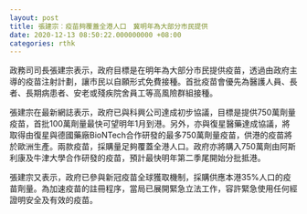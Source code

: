 ```yaml
---
layout: post
title: 張建宗︰疫苗夠覆蓋全港人口　冀明年為大部分市民提供
date: 2020-12-13 08:50:22.000000000 +08:00
categories: rthk
---
```


政務司司長張建宗表示，政府目標是在明年為大部分市民提供疫苗，透過由政府主導的疫苗注射計劃，讓市民以自願形式免費接種。首批疫苗會優先為醫護人員、長者、長期病患者、安老或殘疾院舍員工等高風險群組接種。

張建宗在最新網誌表示，政府已與科興公司達成初步協議，目標是提供750萬劑量疫苗，首批100萬劑量最快可望明年1月到港。另外，亦與復星醫藥達成協議，將取得由復星與德國藥廠BioNTech合作研發的最多750萬劑量疫苗，供港的疫苗將於歐洲生產。兩款疫苗，採購量足夠覆蓋全港人口。政府亦將購入750萬劑由阿斯利康及牛津大學合作研發的疫苗，預計最快明年第二季尾開始分批抵港。

張建宗又表示，政府已參與新冠疫苗全球獲取機制，採購供應本港35%人口的疫苗劑量。為加速疫苗的註冊程序，當局已展開緊急立法工作，容許緊急使用任何經證明安全及有效的疫苗。
